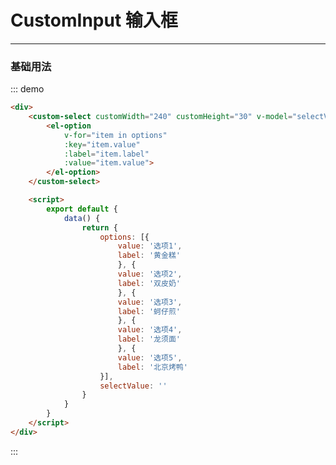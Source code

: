 <style lang="scss" scoped>
  .demo-block {
    div {
      &:last-child {
        margin-bottom: 0;
      }
    }
    .custom-input-container {
        /* display: inline-block;
        margin: 0 10px 20px 0; */
    }
  }
</style>

# CustomInput 输入框

---

### 基础用法

<div class="demo-block">
    <div>
        <custom-select customWidth="240" customHeight="30" v-model="selectValue" placeholder="请选择">
            <el-option
                v-for="item in options"
                :key="item.value"
                :label="item.label"
                :value="item.value">
            </el-option>
        </custom-select>
    </div>
</div>

::: demo

```html
<div>
    <custom-select customWidth="240" customHeight="30" v-model="selectValue" placeholder="请选择">
        <el-option
            v-for="item in options"
            :key="item.value"
            :label="item.label"
            :value="item.value">
        </el-option>
    </custom-select>

    <script>
        export default {
            data() {
                return {
                    options: [{
                        value: '选项1',
                        label: '黄金糕'
                        }, {
                        value: '选项2',
                        label: '双皮奶'
                        }, {
                        value: '选项3',
                        label: '蚵仔煎'
                        }, {
                        value: '选项4',
                        label: '龙须面'
                        }, {
                        value: '选项5',
                        label: '北京烤鸭'
                    }],
                    selectValue: ''
                }
            }
        }
    </script>
</div>

```
:::

<script>
    export default {
        data() {
            return {
                options: [{
                    value: '选项1',
                    label: '黄金糕'
                    }, {
                    value: '选项2',
                    label: '双皮奶'
                    }, {
                    value: '选项3',
                    label: '蚵仔煎'
                    }, {
                    value: '选项4',
                    label: '龙须面'
                    }, {
                    value: '选项5',
                    label: '北京烤鸭'
                }],
                selectValue: ''
            };
        }   
    }
</script>